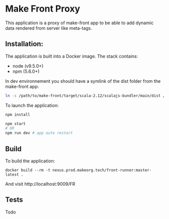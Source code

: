 # Make Front Proxy

This application is a proxy of make-front app to be able to add dynamic data rendered from server like meta-tags.

## Installation:
The application is built into a Docker image. The stack contains:

* node (v9.5.0+)
* npm (5.6.0+)

In dev environnement you should have a symlink of the dist folder from the make-front app:

```sh
ln -s /path/to/make-front/target/scala-2.12/scalajs-bundler/main/dist /path/to/make-front-proxy/front
```

To launch the application:
```sh
npm install

npm start
# OR
npm run dev # app auto restart

```

## Build
To build the application:

```
docker build --rm -t nexus.prod.makeorg.tech/front-runner:master-latest .
```

And visit http://localhost:9009/FR

## Tests
Todo
